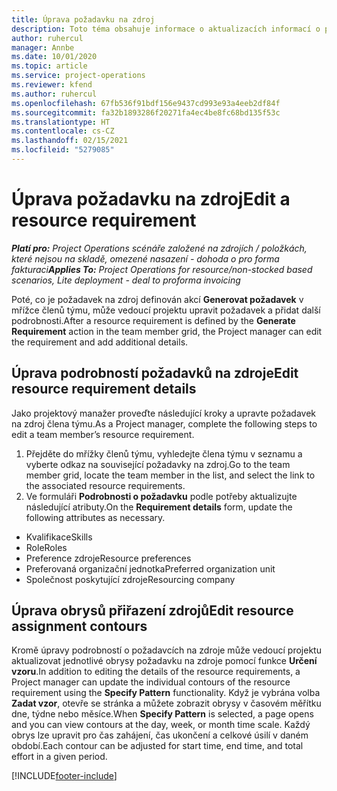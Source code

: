 ```yaml
---
title: Úprava požadavku na zdroj
description: Toto téma obsahuje informace o aktualizacích informací o požadavcích na zdroj.
author: ruhercul
manager: Annbe
ms.date: 10/01/2020
ms.topic: article
ms.service: project-operations
ms.reviewer: kfend
ms.author: ruhercul
ms.openlocfilehash: 67fb536f91bdf156e9437cd993e93a4eeb2df84f
ms.sourcegitcommit: fa32b1893286f20271fa4ec4be8fc68bd135f53c
ms.translationtype: HT
ms.contentlocale: cs-CZ
ms.lasthandoff: 02/15/2021
ms.locfileid: "5279085"
---
```

# <a name="edit-a-resource-requirement"></a><span data-ttu-id="f78eb-103">Úprava požadavku na zdroj</span><span class="sxs-lookup"><span data-stu-id="f78eb-103">Edit a resource requirement</span></span>

<span data-ttu-id="f78eb-104">_**Platí pro:** Project Operations scénáře založené na zdrojích / položkách, které nejsou na skladě, omezené nasazení - dohoda o pro forma fakturaci_</span><span class="sxs-lookup"><span data-stu-id="f78eb-104">_**Applies To:** Project Operations for resource/non-stocked based scenarios, Lite deployment - deal to proforma invoicing_</span></span>

<span data-ttu-id="f78eb-105">Poté, co je požadavek na zdroj definován akcí **Generovat požadavek** v mřížce členů týmu, může vedoucí projektu upravit požadavek a přidat další podrobnosti.</span><span class="sxs-lookup"><span data-stu-id="f78eb-105">After a resource requirement is defined by the **Generate Requirement** action in the team member grid, the Project manager can edit the requirement and add additional details.</span></span>

## <a name="edit-resource-requirement-details"></a><span data-ttu-id="f78eb-106">Úprava podrobností požadavků na zdroje</span><span class="sxs-lookup"><span data-stu-id="f78eb-106">Edit resource requirement details</span></span>

<span data-ttu-id="f78eb-107">Jako projektový manažer proveďte následující kroky a upravte požadavek na zdroj člena týmu.</span><span class="sxs-lookup"><span data-stu-id="f78eb-107">As a Project manager, complete the following steps to edit a team member’s resource requirement.</span></span>

1. <span data-ttu-id="f78eb-108">Přejděte do mřížky členů týmu, vyhledejte člena týmu v seznamu a vyberte odkaz na související požadavky na zdroj.</span><span class="sxs-lookup"><span data-stu-id="f78eb-108">Go to the team member grid, locate the team member in the list, and select the link to the associated resource requirements.</span></span>
2. <span data-ttu-id="f78eb-109">Ve formuláři **Podrobnosti o požadavku** podle potřeby aktualizujte následující atributy.</span><span class="sxs-lookup"><span data-stu-id="f78eb-109">On the **Requirement details** form, update the following attributes as necessary.</span></span>

- <span data-ttu-id="f78eb-110">Kvalifikace</span><span class="sxs-lookup"><span data-stu-id="f78eb-110">Skills</span></span>
- <span data-ttu-id="f78eb-111">Role</span><span class="sxs-lookup"><span data-stu-id="f78eb-111">Roles</span></span>
- <span data-ttu-id="f78eb-112">Preference zdroje</span><span class="sxs-lookup"><span data-stu-id="f78eb-112">Resource preferences</span></span>
- <span data-ttu-id="f78eb-113">Preferovaná organizační jednotka</span><span class="sxs-lookup"><span data-stu-id="f78eb-113">Preferred organization unit</span></span>
- <span data-ttu-id="f78eb-114">Společnost poskytující zdroje</span><span class="sxs-lookup"><span data-stu-id="f78eb-114">Resourcing company</span></span>

## <a name="edit-resource-assignment-contours"></a><span data-ttu-id="f78eb-115">Úprava obrysů přiřazení zdrojů</span><span class="sxs-lookup"><span data-stu-id="f78eb-115">Edit resource assignment contours</span></span>

<span data-ttu-id="f78eb-116">Kromě úpravy podrobností o požadavcích na zdroje může vedoucí projektu aktualizovat jednotlivé obrysy požadavku na zdroje pomocí funkce **Určení vzoru**.</span><span class="sxs-lookup"><span data-stu-id="f78eb-116">In addition to editing the details of the resource requirements, a Project manager can update the individual contours of the resource requirement using the **Specify Pattern** functionality.</span></span> <span data-ttu-id="f78eb-117">Když je vybrána volba **Zadat vzor**, otevře se stránka a můžete zobrazit obrysy v časovém měřítku dne, týdne nebo měsíce.</span><span class="sxs-lookup"><span data-stu-id="f78eb-117">When **Specify Pattern** is selected, a page opens and you can view contours at the day, week, or month time scale.</span></span> <span data-ttu-id="f78eb-118">Každý obrys lze upravit pro čas zahájení, čas ukončení a celkové úsilí v daném období.</span><span class="sxs-lookup"><span data-stu-id="f78eb-118">Each contour can be adjusted for start time, end time, and total effort in a given period.</span></span>

[!INCLUDE[footer-include](../includes/footer-banner.md)]